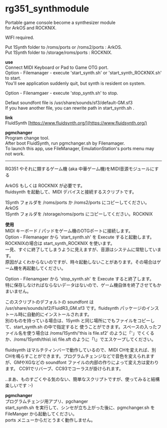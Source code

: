 # rg351_synthmodule
Portable game console become a synthesizer module  
for ArkOS and ROCKNIX.  

WIFI required.  

Put 1Synth folder to /roms/ports or /roms2/ports : ArkOS.  
Put 1Synth folder to /storage/roms/ports : ROCKNIX.  
   
**use**  
Connect MIDI Keyboard or Pad to Game OTG port.  
Option - Filemanager - execute 'start_synth.sh' or 'start_synth_ROCKNIX.sh' to start.  
You'll see application suddenly quit, but synth is resident on system.
  
Option - Filenamgaer - execute 'stop_synth.sh' to stop.  

Defaut soundfont file is /usr/share/sounds/sf3/default-GM.sf3  
If you have another file, you can rewrite path in start_synth.sh .  

**link**  
FluidSynth [https://www.fluidsynth.org/](https://www.fluidsynth.org/)  
  
  
**pgmchanger**  
Program change tool.  
After boot FluidSynth, run pgmchanger.sh by Filenamager.  
To launch this app, use FileManager, EmulationStation's ports menu may not work.  
  
----
RG351 やそれに類するゲーム機 (aka 中華ゲーム機)をMIDI音源モジュールにする  
  
ArkOS もしくは ROCKNIX が必要です。  
fluidsynth を起動して、MIDI デバイスと接続するスクリプトです。  
  
1Synth フォルダを /roms/ports か /roms2/ports にコピーしてください。ArkOS  
1Synth フォルダを /storage/roms/ports にコピーしてください。ROCKNIX  
    
**使用**  
MIDI キーボード / パッドをゲーム機のOTGポートに接続します。  
Option - Filemanager から 'start_synth.sh' を Execute すると起動します。 ROCKNIXの場合は start_synth_ROCKNIX を使います。    
一見、すぐに終了してしまうように見えますが、音源はシステムに常駐しています。  
原因がよくわからないのですが、時々起動しないことがあります。その場合はゲーム機を再起動してください。  
  
Option - Filenamgaer から 'stop_synth.sh' を Execute すると終了します。  
特に保存しなければならないデータはないので、ゲーム機自体を終了させてもかまいません。  
  
このスクリプトのデフォルトの soundfont は /usr/share/sounds/sf2/FluidR3_GM.sf3 です。fluidsynth パッケージのインストール時に自動的にインストールされます。  
別のものを持っている場合は、1Synth と同じ場所にでもファイルをコピーして、start_synth.sh の中で指定すると
使うことができます。スペースの入ったファイル名を使う場合は /roms/1Synth/'this is file.sf2' のように「'」でくくるか、/roms/1Synth/this\ is\ file.sft のように「\」でエスケープしてください。  

fluidsynth はマルチティンバーで動作しているので、MIDI CHを変えれば、別CHを鳴らすことができます。プログラムチェンジなどで音色を変えられますが、GMやXGなどの soundfont ファイルの内部の作りによって変え方は変わります。 CC91でリバーブ、CC93でコーラスが掛けられます。  


..まあ、ものすごくやる気のない、簡単なスクリプトですが、使ってみると結構楽しいです :-)  
  
**pgmchanger**  
プログラムチェンジ用アプリ、pgchanger  
start_synth.sh を実行して、シンセが立ち上がった後に、pgmchanger.sh を FileManger から起動してください。  
ports メニューからだとうまく動作しません。  
